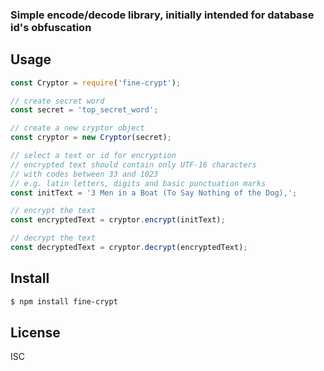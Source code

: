 ### Simple encode/decode library, initially intended for database id's obfuscation 

## Usage

```javascript
const Cryptor = require('fine-crypt');

// create secret word
const secret = 'top_secret_word';

// create a new cryptor object
const cryptor = new Cryptor(secret); 

// select a text or id for encryption
// encrypted text should contain only UTF-16 characters
// with codes between 33 and 1023
// e.g. latin letters, digits and basic punctuation marks
const initText = '3 Men in a Boat (To Say Nothing of the Dog),';

// encrypt the text
const encryptedText = cryptor.encrypt(initText);

// decrypt the text
const decryptedText = cryptor.decrypt(encryptedText);
```

## Install

```bash
$ npm install fine-crypt
```

## License

ISC